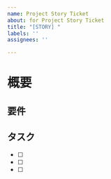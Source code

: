 ```yaml
---
name: Project Story Ticket
about: for Project Story Ticket
title: "[STORY] "
labels: ''
assignees: ''

---
```


# 概要

## 要件

## タスク
- [ ] 
- [ ] 
- [ ]
